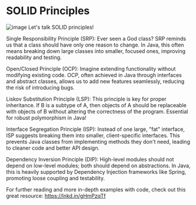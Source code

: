 SOLID Principles
=======
![image](https://github.com/user-attachments/assets/cb0e33cd-fc23-41a4-be03-8baa405e4a0e)
Let's talk SOLID principles!

Single Responsibility Principle (SRP):
Ever seen a God class? SRP reminds us that a class should have only one reason to change. In Java, this often means breaking down large classes into smaller, focused ones, improving readability and testing.

Open/Closed Principle (OCP): 
Imagine extending functionality without modifying existing code. OCP, often achieved in Java through interfaces and abstract classes, allows us to add new features seamlessly, reducing the risk of introducing bugs.

Liskov Substitution Principle (LSP):
This principle is key for proper inheritance. If B is a subtype of A, then objects of A should be replaceable with objects of B without altering the correctness of the program. Essential for robust polymorphism in Java!

Interface Segregation Principle (ISP): 
Instead of one large, "fat" interface, ISP suggests breaking them into smaller, client-specific interfaces. This prevents Java classes from implementing methods they don't need, leading to cleaner code and better API design.

Dependency Inversion Principle (DIP):
High-level modules should not depend on low-level modules; both should depend on abstractions. In Java, this is heavily supported by Dependency Injection frameworks like Spring, promoting loose coupling and testability.

For further reading and more in-depth examples with code, check out this great resource:
https://lnkd.in/gHmPzqTf


